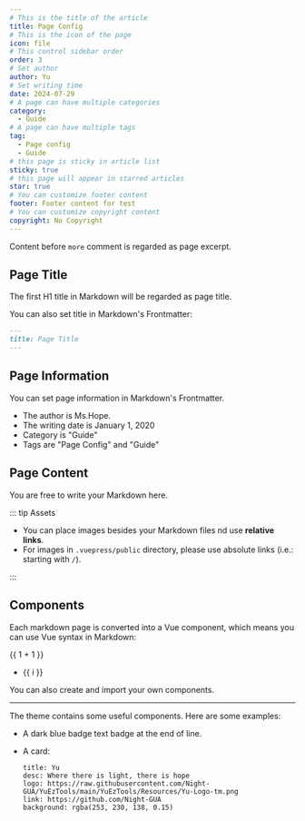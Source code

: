 ```yaml
---
# This is the title of the article
title: Page Config
# This is the icon of the page
icon: file
# This control sidebar order
order: 3
# Set author
author: Yu
# Set writing time
date: 2024-07-29
# A page can have multiple categories
category:
  - Guide
# A page can have multiple tags
tag:
  - Page config
  - Guide
# this page is sticky in article list
sticky: true
# this page will appear in starred articles
star: true
# You can customize footer content
footer: Footer content for test
# You can customize copyright content
copyright: No Copyright
---
```


Content before `more` comment is regarded as page excerpt.

<!-- more -->

## Page Title

The first H1 title in Markdown will be regarded as page title.

You can also set title in Markdown's Frontmatter:

```md
---
title: Page Title
---
```

## Page Information

You can set page information in Markdown's Frontmatter.

- The author is Ms.Hope.
- The writing date is January 1, 2020
- Category is "Guide"
- Tags are "Page Config" and "Guide"

## Page Content

You are free to write your Markdown here.

::: tip Assets

- You can place images besides your Markdown files nd use **relative links**.
- For images in `.vuepress/public` directory, please use absolute links (i.e.: starting with `/`).

:::

## Components

Each markdown page is converted into a Vue component, which means you can use Vue syntax in Markdown:

{{ 1 + 1 }}

<!-- markdownlint-disable MD033 -->

<ul>
  <li v-for="i in 3">{{ i }}</li>
</ul>

<!-- markdownlint-enable MD033 -->

You can also create and import your own components.

<MyComponent />

<script setup>
import { defineComponent, h, ref } from 'vue';

const MyComponent = defineComponent({
  setup() {
    const input = ref('Hello world!');
    const onInput = (e) => {
      input.value = e.target.value;
    };

    return () => [
      h('p', [
        h('span','Input: '),
        h('input', {
          value: input.value,
          onInput,
        }),
      ]),
      h('p', [h('span','Output: '), input.value]),
    ];
  },
});
</script>

---

The theme contains some useful components. Here are some examples:

- A dark blue badge text badge at the end of line. <Badge text="Badge text" color="#242378" />

- A card:

  ```component VPCard
  title: Yu
  desc: Where there is light, there is hope
  logo: https://raw.githubusercontent.com/Night-GUA/YuEzTools/main/YuEzTools/Resources/Yu-Logo-tm.png
  link: https://github.com/Night-GUA
  background: rgba(253, 230, 138, 0.15)
  ```
